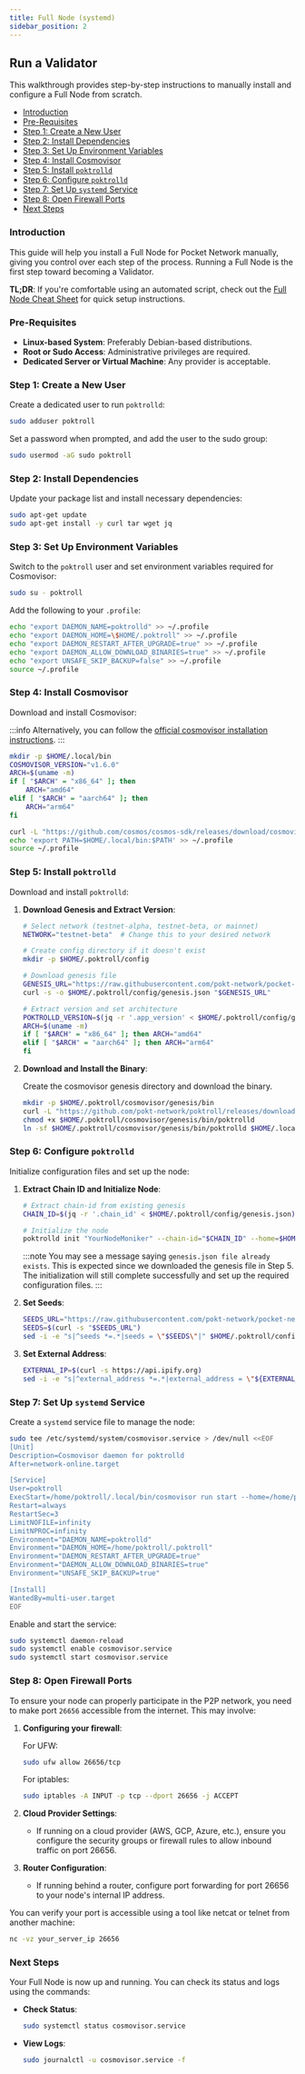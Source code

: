 ```yaml
---
title: Full Node (systemd)
sidebar_position: 2
---
```


## Run a Validator <!-- omit in toc -->

This walkthrough provides step-by-step instructions to manually install and configure a Full Node from scratch.

- [Introduction](#introduction)
- [Pre-Requisites](#pre-requisites)
- [Step 1: Create a New User](#step-1-create-a-new-user)
- [Step 2: Install Dependencies](#step-2-install-dependencies)
- [Step 3: Set Up Environment Variables](#step-3-set-up-environment-variables)
- [Step 4: Install Cosmovisor](#step-4-install-cosmovisor)
- [Step 5: Install `poktrolld`](#step-5-install-poktrolld)
- [Step 6: Configure `poktrolld`](#step-6-configure-poktrolld)
- [Step 7: Set Up `systemd` Service](#step-7-set-up-systemd-service)
- [Step 8: Open Firewall Ports](#step-8-open-firewall-ports)
- [Next Steps](#next-steps)

### Introduction

This guide will help you install a Full Node for Pocket Network manually, giving you control over each step of the process. Running a Full Node is the first step toward becoming a Validator.

**TL;DR**: If you're comfortable using an automated script, check out the [Full Node Cheat Sheet](../quickstart/full_node_cheatsheet.md) for quick setup instructions.

### Pre-Requisites

- **Linux-based System**: Preferably Debian-based distributions.
- **Root or Sudo Access**: Administrative privileges are required.
- **Dedicated Server or Virtual Machine**: Any provider is acceptable.

### Step 1: Create a New User

Create a dedicated user to run `poktrolld`:

```bash
sudo adduser poktroll
```

Set a password when prompted, and add the user to the sudo group:

```bash
sudo usermod -aG sudo poktroll
```

### Step 2: Install Dependencies

Update your package list and install necessary dependencies:

```bash
sudo apt-get update
sudo apt-get install -y curl tar wget jq
```

### Step 3: Set Up Environment Variables

Switch to the `poktroll` user and set environment variables required for Cosmovisor:

```bash
sudo su - poktroll
```

Add the following to your `.profile`:

```bash
echo "export DAEMON_NAME=poktrolld" >> ~/.profile
echo "export DAEMON_HOME=\$HOME/.poktroll" >> ~/.profile
echo "export DAEMON_RESTART_AFTER_UPGRADE=true" >> ~/.profile
echo "export DAEMON_ALLOW_DOWNLOAD_BINARIES=true" >> ~/.profile
echo "export UNSAFE_SKIP_BACKUP=false" >> ~/.profile
source ~/.profile
```

### Step 4: Install Cosmovisor

Download and install Cosmovisor:

:::info
Alternatively, you can follow the [official cosmovisor installation instructions](https://docs.cosmos.network/main/build/tooling/cosmovisor#installation).
:::

```bash
mkdir -p $HOME/.local/bin
COSMOVISOR_VERSION="v1.6.0"
ARCH=$(uname -m)
if [ "$ARCH" = "x86_64" ]; then 
    ARCH="amd64"
elif [ "$ARCH" = "aarch64" ]; then 
    ARCH="arm64"
fi

curl -L "https://github.com/cosmos/cosmos-sdk/releases/download/cosmovisor%2F${COSMOVISOR_VERSION}/cosmovisor-${COSMOVISOR_VERSION}-linux-${ARCH}.tar.gz" | tar -zxvf - -C $HOME/.local/bin
echo 'export PATH=$HOME/.local/bin:$PATH' >> ~/.profile
source ~/.profile
```


### Step 5: Install `poktrolld`

Download and install `poktrolld`:

1. **Download Genesis and Extract Version**:

   ```bash
   # Select network (testnet-alpha, testnet-beta, or mainnet)
   NETWORK="testnet-beta"  # Change this to your desired network
   
   # Create config directory if it doesn't exist
   mkdir -p $HOME/.poktroll/config
   
   # Download genesis file
   GENESIS_URL="https://raw.githubusercontent.com/pokt-network/pocket-network-genesis/master/shannon/${NETWORK}/genesis.json"
   curl -s -o $HOME/.poktroll/config/genesis.json "$GENESIS_URL"
   
   # Extract version and set architecture
   POKTROLLD_VERSION=$(jq -r '.app_version' < $HOME/.poktroll/config/genesis.json)
   ARCH=$(uname -m)
   if [ "$ARCH" = "x86_64" ]; then ARCH="amd64"
   elif [ "$ARCH" = "aarch64" ]; then ARCH="arm64"
   fi
   ```

2. **Download and Install the Binary**:

   Create the cosmovisor genesis directory and download the binary.
   ```bash
   mkdir -p $HOME/.poktroll/cosmovisor/genesis/bin
   curl -L "https://github.com/pokt-network/poktroll/releases/download/v${POKTROLLD_VERSION}/poktroll_linux_${ARCH}.tar.gz" | tar -zxvf - -C $HOME/.poktroll/cosmovisor/genesis/bin
   chmod +x $HOME/.poktroll/cosmovisor/genesis/bin/poktrolld
   ln -sf $HOME/.poktroll/cosmovisor/genesis/bin/poktrolld $HOME/.local/bin/poktrolld
   ```

### Step 6: Configure `poktrolld`

Initialize configuration files and set up the node:

1. **Extract Chain ID and Initialize Node**:

   ```bash
   # Extract chain-id from existing genesis
   CHAIN_ID=$(jq -r '.chain_id' < $HOME/.poktroll/config/genesis.json)
   
   # Initialize the node
   poktrolld init "YourNodeMoniker" --chain-id="$CHAIN_ID" --home=$HOME/.poktroll
   ```

   :::note
   You may see a message saying `genesis.json file already exists`. This is expected since we downloaded the genesis file in Step 5. The initialization will still complete successfully and set up the required configuration files.
   :::

2. **Set Seeds**:

   ```bash
   SEEDS_URL="https://raw.githubusercontent.com/pokt-network/pocket-network-genesis/master/shannon/${NETWORK}/seeds"
   SEEDS=$(curl -s "$SEEDS_URL")
   sed -i -e "s|^seeds *=.*|seeds = \"$SEEDS\"|" $HOME/.poktroll/config/config.toml
   ```

3. **Set External Address**:

   ```bash
   EXTERNAL_IP=$(curl -s https://api.ipify.org)
   sed -i -e "s|^external_address *=.*|external_address = \"${EXTERNAL_IP}:26656\"|" $HOME/.poktroll/config/config.toml
   ```

### Step 7: Set Up `systemd` Service

Create a `systemd` service file to manage the node:

```bash
sudo tee /etc/systemd/system/cosmovisor.service > /dev/null <<EOF
[Unit]
Description=Cosmovisor daemon for poktrolld
After=network-online.target

[Service]
User=poktroll
ExecStart=/home/poktroll/.local/bin/cosmovisor run start --home=/home/poktroll/.poktroll
Restart=always
RestartSec=3
LimitNOFILE=infinity
LimitNPROC=infinity
Environment="DAEMON_NAME=poktrolld"
Environment="DAEMON_HOME=/home/poktroll/.poktroll"
Environment="DAEMON_RESTART_AFTER_UPGRADE=true"
Environment="DAEMON_ALLOW_DOWNLOAD_BINARIES=true"
Environment="UNSAFE_SKIP_BACKUP=true"

[Install]
WantedBy=multi-user.target
EOF
```

Enable and start the service:

```bash
sudo systemctl daemon-reload
sudo systemctl enable cosmovisor.service
sudo systemctl start cosmovisor.service
```

### Step 8: Open Firewall Ports

To ensure your node can properly participate in the P2P network, you need to make port `26656` accessible from the internet. This may involve:

1. **Configuring your firewall**:
   
   For UFW:
   ```bash
   sudo ufw allow 26656/tcp
   ```

   For iptables:
   ```bash
   sudo iptables -A INPUT -p tcp --dport 26656 -j ACCEPT
   ```

2. **Cloud Provider Settings**: 
   - If running on a cloud provider (AWS, GCP, Azure, etc.), ensure you configure the security groups or firewall rules to allow inbound traffic on port 26656.
   
3. **Router Configuration**:
   - If running behind a router, configure port forwarding for port 26656 to your node's internal IP address.

You can verify your port is accessible using a tool like netcat or telnet from another machine:
```bash
nc -vz your_server_ip 26656
```

### Next Steps

Your Full Node is now up and running. You can check its status and logs using the commands:

- **Check Status**:

  ```bash
  sudo systemctl status cosmovisor.service
  ```

- **View Logs**:

  ```bash
  sudo journalctl -u cosmovisor.service -f
  ```

<!-- 
## Becoming a Validator

TODO(@okdas, #754): Add instructions for becoming a validator.

-->
